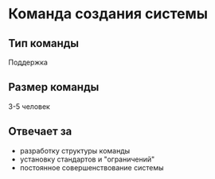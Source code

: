 # Команда создания системы

## Тип команды

Поддержка
## Размер команды

3-5 человек
## Отвечает за

* разработку структуры команды
* установку стандартов и "ограничений"
* постоянное совершенствование системы
